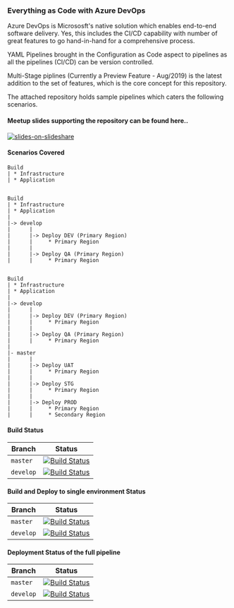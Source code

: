 ### Everything as Code with Azure DevOps

Azure DevOps is Micrososft's native solution which enables end-to-end software delivery. Yes, this includes the CI/CD capability with number of great features to go hand-in-hand for a comprehensive process.

YAML Pipelines brought in the Configuration as Code aspect to pipelines as all the pipelines (CI/CD) can be version controlled. 

Multi-Stage piplines (Currently a Preview Feature - Aug/2019) is the latest addition to the set of features, which is the core concept for this repository.

The attached repository holds sample pipelines which caters the following scenarios. 

#### Meetup slides supporting the repository can be found here..

[![slides-on-slideshare](https://image.slidesharecdn.com/everythingascodewithazuredevops-190816021609/95/everything-as-code-with-azure-devops-1-638.jpg)](//www.slideshare.net/venura1/everything-as-code-with-azure-devops)

#### Scenarios Covered

```
Build 
| * Infrastructure
| * Application


Build 
| * Infrastructure
| * Application
|
|-> develop
|      |
|      |-> Deploy DEV (Primary Region)
|      |     * Primary Region
|      |
|      |-> Deploy QA (Primary Region)
|      |     * Primary Region


Build 
| * Infrastructure
| * Application
|
|-> develop
|      |
|      |-> Deploy DEV (Primary Region)
|      |     * Primary Region
|      |
|      |-> Deploy QA (Primary Region)
|      |     * Primary Region
|
|- master
|      |
|      |-> Deploy UAT
|      |     * Primary Region
|      |
|      |-> Deploy STG
|      |     * Primary Region
|      |
|      |-> Deploy PROD
|      |     * Primary Region
|      |     * Secondary Region

```

#### Build Status


| Branch        | Status        |
| ------------- |:-------------:|
| `master`      | [![Build Status](https://dev.azure.com/theToDoCompany/theToDoApplication/_apis/build/status/venura9.azure-devops-yaml?branchName=master)](https://dev.azure.com/theToDoCompany/theToDoApplication/_build/latest?definitionId=11&branchName=master)|
| `develop`     | [![Build Status](https://dev.azure.com/theToDoCompany/theToDoApplication/_apis/build/status/venura9.azure-devops-yaml?branchName=develop)](https://dev.azure.com/theToDoCompany/theToDoApplication/_build/latest?definitionId=11&branchName=develop)|

#### Build and Deploy to single environment Status

| Branch        | Status        |
| ------------- |:-------------:|
| `master`      | [![Build Status](https://dev.azure.com/theToDoCompany/theToDoApplication/_apis/build/status/venura9.azure-devops-yaml?branchName=master)](https://dev.azure.com/theToDoCompany/theToDoApplication/_build/latest?definitionId=14&branchName=master)|
| `develop`     | [![Build Status](https://dev.azure.com/theToDoCompany/theToDoApplication/_apis/build/status/venura9.azure-devops-yaml?branchName=develop)](https://dev.azure.com/theToDoCompany/theToDoApplication/_build/latest?definitionId=14&branchName=develop)|

#### Deployment Status of the full pipeline

| Branch        | Status        |
| ------------- |:-------------:|
| `master`      | [![Build Status](https://dev.azure.com/theToDoCompany/theToDoApplication/_apis/build/status/venura9.azure-devops-yaml?branchName=master)](https://dev.azure.com/theToDoCompany/theToDoApplication/_build/latest?definitionId=9&branchName=master)|
| `develop`     | [![Build Status](https://dev.azure.com/theToDoCompany/theToDoApplication/_apis/build/status/venura9.azure-devops-yaml?branchName=develop)](https://dev.azure.com/theToDoCompany/theToDoApplication/_build/latest?definitionId=9&branchName=develop)|
